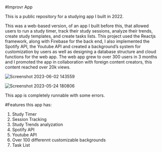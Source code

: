 #Improvr App 

This is a public repository for a studying app I built in 2022. 

This was a web-based version,  of an app I built before this, that allowed users to run a study timer, track their study sessions, analyze their trends, create study templates, and create tasks lists. This project used the Reactjs framework, along with Firebase for the back end, I also implemented the Spotify API, the Youtube API and created a background’s system for customization by users as well as designing a database structure and cloud functions for the web app. The web app grew to over 300 users in 3 months and I promoted the app in collaboration with foreign content creators, this content reached over 20k views. 


![Screenshot 2023-06-02 143559](https://github.com/user-attachments/assets/8cfea6f8-9404-4ab5-97ac-baf478e2bb9e)



![Screenshot 2023-05-24 180806](https://github.com/user-attachments/assets/4532ce3c-4913-4e8e-94b0-09f172ae204c)


This app is completely runnable with some errors. 

#Features this app has: 
1. Study Timer
2. Session Tracking
3. Study Trends analyzation
4. Spotify API
5. Youtube API
6. Over 100 differennt customizable backgrounds
7. Task List  



